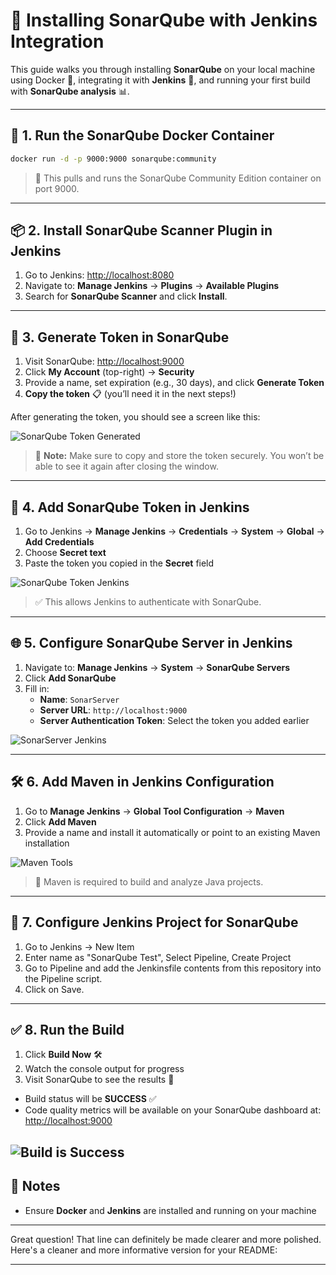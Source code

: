 
# 🚀 Installing SonarQube with Jenkins Integration

This guide walks you through installing **SonarQube** on your local machine using Docker 🐳, integrating it with **Jenkins** 🧩, and running your first build with **SonarQube analysis** 📊.

---

## 🔧 1. Run the SonarQube Docker Container

```bash
docker run -d -p 9000:9000 sonarqube:community
```

> 🔎 This pulls and runs the SonarQube Community Edition container on port 9000.

---

## 📦 2. Install SonarQube Scanner Plugin in Jenkins

1. Go to Jenkins: [http://localhost:8080](http://localhost:8080)
2. Navigate to: **Manage Jenkins** → **Plugins** → **Available Plugins**
3. Search for **SonarQube Scanner** and click **Install**.

---

## 🔐 3. Generate Token in SonarQube

1. Visit SonarQube: [http://localhost:9000](http://localhost:9000)
2. Click **My Account** (top-right) → **Security**
3. Provide a name, set expiration (e.g., 30 days), and click **Generate Token**
4. **Copy the token** 📋 (you’ll need it in the next steps!)

After generating the token, you should see a screen like this:

![SonarQube Token Generated](https://github.com/user-attachments/assets/fbe29c17-d274-4e0e-b079-738805e6033f)

> 📌 **Note:** Make sure to copy and store the token securely. You won’t be able to see it again after closing the window.


---

## 🔑 4. Add SonarQube Token in Jenkins

1. Go to Jenkins → **Manage Jenkins** → **Credentials** → **System** → **Global** → **Add Credentials**
2. Choose **Secret text**
3. Paste the token you copied in the **Secret** field

![SonarQube Token Jenkins](https://github.com/user-attachments/assets/82ef5aeb-3d8b-4231-9b4c-5c02be1d293f)

> ✅ This allows Jenkins to authenticate with SonarQube.

---

## 🌐 5. Configure SonarQube Server in Jenkins

1. Navigate to: **Manage Jenkins** → **System** → **SonarQube Servers**
2. Click **Add SonarQube**
3. Fill in:
   - **Name**: `SonarServer`
   - **Server URL**: `http://localhost:9000`
   - **Server Authentication Token**: Select the token you added earlier

![SonarServer Jenkins](https://github.com/user-attachments/assets/0bdaf031-a1cb-48aa-b084-ce921a857621)

---

## 🛠️ 6. Add Maven in Jenkins Configuration

1. Go to **Manage Jenkins** → **Global Tool Configuration** → **Maven**
2. Click **Add Maven**
3. Provide a name and install it automatically or point to an existing Maven installation

![Maven Tools](https://github.com/user-attachments/assets/54f1bae2-bb9d-4066-8b70-238ec49e9228)

> 🧰 Maven is required to build and analyze Java projects.

---

## 📄 7. Configure Jenkins Project for SonarQube

1. Go to Jenkins -> New Item
2. Enter name as "SonarQube Test", Select Pipeline, Create Project
3. Go to Pipeline and add the Jenkinsfile contents from this repository into the Pipeline script.
4. Click on Save.
---

## ✅ 8. Run the Build

1. Click **Build Now** 🛠️
2. Watch the console output for progress
3. Visit SonarQube to see the results 🎯

- Build status will be **SUCCESS** ✅
- Code quality metrics will be available on your SonarQube dashboard at: [http://localhost:9000](http://localhost:9000)

![Build is Success](https://github.com/user-attachments/assets/6972dbb2-aae2-4597-a345-a4e63ef50d6b)
---


## 📝 Notes

- Ensure **Docker** and **Jenkins** are installed and running on your machine
---

Great question! That line can definitely be made clearer and more polished. Here's a cleaner and more informative version for your README:

---


